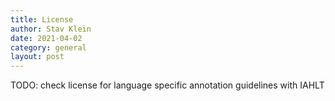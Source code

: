 ```yaml
---
title: License
author: Stav Klein
date: 2021-04-02
category: general
layout: post
---
```

TODO: check license for language specific annotation guidelines with IAHLT
